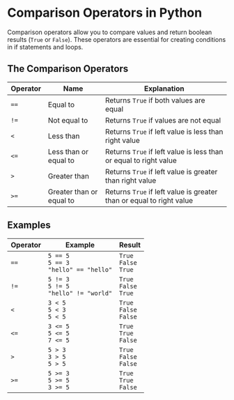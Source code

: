 # Comparison Operators in Python

Comparison operators allow you to compare values and return boolean results (`True` or `False`). These operators are essential for creating conditions in if statements and loops.

## The Comparison Operators

| Operator | Name                     | Explanation                                                          |
|----------|--------------------------|----------------------------------------------------------------------|
| `==`     | Equal to                 | Returns `True` if both values are equal                              |
| `!=`     | Not equal to             | Returns `True` if values are not equal                               |
| `<`      | Less than                | Returns `True` if left value is less than right value                |
| `<=`     | Less than or equal to    | Returns `True` if left value is less than or equal to right value    |
| `>`      | Greater than             | Returns `True` if left value is greater than right value             |
| `>=`     | Greater than or equal to | Returns `True` if left value is greater than or equal to right value |

## Examples

| Operator | Example                                      | Result                       |
|----------|----------------------------------------------|------------------------------|
| `==`     | `5 == 5`<br>`5 == 3`<br>`"hello" == "hello"` | `True`<br>`False`<br>`True`  |
| `!=`     | `5 != 3`<br>`5 != 5`<br>`"hello" != "world"` | `True`<br>`False`<br>`True`  |
| `<`      | `3 < 5`<br>`5 < 3`<br>`5 < 5`                | `True`<br>`False`<br>`False` |
| `<=`     | `3 <= 5`<br>`5 <= 5`<br>`7 <= 5`             | `True`<br>`True`<br>`False`  |
| `>`      | `5 > 3`<br>`3 > 5`<br>`5 > 5`                | `True`<br>`False`<br>`False` |
| `>=`     | `5 >= 3`<br>`5 >= 5`<br>`3 >= 5`             | `True`<br>`True`<br>`False`  |
